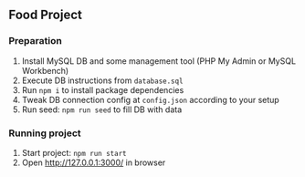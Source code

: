 ## Food Project

### Preparation

1. Install MySQL DB and some management tool (PHP My Admin or MySQL Workbench)
2. Execute DB instructions from `database.sql`
3. Run `npm i` to install package dependencies
3. Tweak DB connection config at `config.json` according to your setup
4. Run seed: `npm run seed` to fill DB with data

### Running project

1. Start project: `npm run start`
2. Open http://127.0.0.1:3000/ in browser